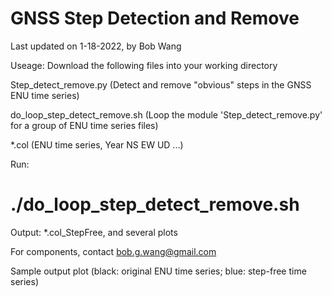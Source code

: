 # GNSS Step Detection and Remove

Last updated on 1-18-2022, by Bob Wang

Useage: Download the following files into your working directory

Step_detect_remove.py (Detect and remove "obvious" steps in the GNSS ENU time series)

do_loop_step_detect_remove.sh  (Loop the module 'Step_detect_remove.py' for a group of ENU time series files)

*.col (ENU time series, Year  NS  EW  UD ...)

Run: 
  
# ./do_loop_step_detect_remove.sh


Output: *.col_StepFree, and several plots

For components, contact bob.g.wang@gmail.com

Sample output plot (black: original ENU time series; blue: step-free time series)

